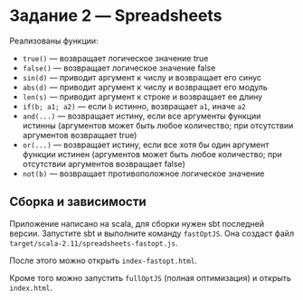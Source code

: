 # Задание 2 — Spreadsheets

Реализованы функции:
 * `true()` — возвращает логическое значение true
 * `false()` — возвращает логическое значение false
 * `sin(d)` — приводит аргумент к числу и возвращает его синус
 * `abs(d)` — приводит аргумент к числу и возвращает его модуль
 * `len(s)` — приводит аргумент к строке и возвращает ее длину
 * `if(b; a1; a2)` — если `b` истинно, возвращает `a1`, иначе `a2`
 * `and(...)` — возвращает истину, если все аргументы функции истинны
                    (аргументов может быть любое количество; при отсутствии аргументов возвращает true)
 * `or(...)` — возвращает истину, если все хотя бы один аргумент функции истинен
                    (аргументов может быть любое количество; при отсутствии аргументов возвращает false)
 * `not(b)` — возвращает противоположное логическое значение

## Сборка и зависимости

Приложение написано на scala, для сборки нужен sbt последней версии.
Запустите sbt и выполните команду `fastOptJS`. Она создаст файл `target/scala-2.11/spreadsheets-fastopt.js`.

После этого можно открыть `index-fastopt.html`.

Кроме того можно запустить `fullOptJS` (полная оптимизация) и открыть `index.html`.
